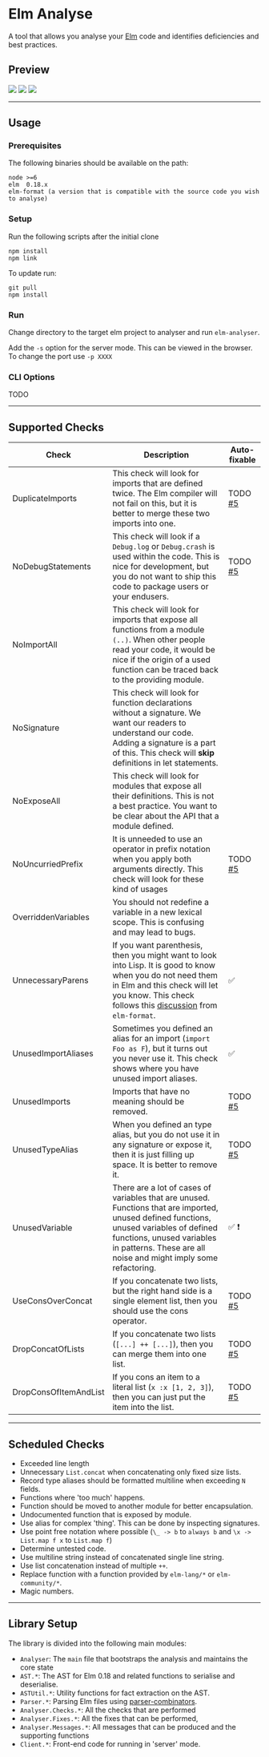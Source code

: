 # Elm Analyse

A tool that allows you analyse your [Elm](http://elm-lang.org/) code and identifies deficiencies and best practices.

## Preview

<img src="https://github.com/stil4m/elm-analyse/raw/master/images/dashboard.png">
<img src="https://github.com/stil4m/elm-analyse/raw/master/images/single-message.png">
<img src="https://github.com/stil4m/elm-analyse/raw/master/images/terminal-output.png">



---
## Usage

### Prerequisites

The following binaries should be available on the path:

```
node >=6
elm  0.18.x
elm-format (a version that is compatible with the source code you wish to analyse)
```

### Setup

Run the following scripts after the initial clone

```
npm install
npm link
```

To update run:

```
git pull
npm install
```

### Run

Change directory to the target elm project to analyser and run `elm-analyser`.

Add the `-s` option for the server mode. This can be viewed in the browser. To change the port use `-p XXXX`

### CLI Options

TODO

---

## Supported Checks

| Check         | Description   | Auto-fixable  |
| ------------- | ------------- | ------------- |
| DuplicateImports | This check will look for imports that are defined twice. The Elm compiler will not fail on this, but it is better to merge these two imports into one. | TODO [#5](https://github.com/stil4m/elm-analyse/issues/5) |
| NoDebugStatements|  This check will look if a `Debug.log` or `Debug.crash` is used within the code. This is nice for development, but you do not want to ship this code to package users or your endusers. | TODO [#5](https://github.com/stil4m/elm-analyse/issues/5) |
| NoImportAll | This check will look for imports that expose all functions from a module `(..)`. When other people read your code, it would be nice if the origin of a used function can be traced back to the providing module. |  |
| NoSignature | This check will look for function declarations without a signature. We want our readers to understand our code. Adding a signature is a part of this. This check will **skip** definitions in let statements. |  |
| NoExposeAll | This check will look for modules that expose all their definitions. This is not a best practice. You want to be clear about the API that a module defined. | |
| NoUncurriedPrefix | It is unneeded to use an operator in prefix notation when you apply both arguments directly. This check will look for these kind of usages | TODO [#5](https://github.com/stil4m/elm-analyse/issues/5) |
| OverriddenVariables | You should not redefine a variable in a new lexical scope. This is confusing and may lead to bugs. | |
| UnnecessaryParens | If you want parenthesis, then you might want to look into Lisp. It is good to know when you do not need them in Elm and this check will let you know. This check follows this [discussion](https://github.com/avh4/elm-format/issues/262) from `elm-format`. | :white_check_mark: |
| UnusedImportAliases | Sometimes you defined an alias for an import (`import Foo as F`), but it turns out you never use it. This check shows where you have unused import aliases. | :white_check_mark: |
| UnusedImports | Imports that have no meaning should be removed. | TODO [#5](https://github.com/stil4m/elm-analyse/issues/5) |
| UnusedTypeAlias | When you defined an type alias, but you do not use it in any signature or expose it, then it is just filling up space. It is better to remove it. | TODO [#5](https://github.com/stil4m/elm-analyse/issues/5) |
| UnusedVariable | There are a lot of cases of variables that are unused. Functions that are imported, unused defined functions, unused variables of defined functions, unused variables in patterns. These are all noise and might imply some refactoring. | :white_check_mark: :heavy_exclamation_mark: |
| UseConsOverConcat | If you concatenate two lists, but the right hand side is a single element list, then you should use the cons operator. | TODO [#5](https://github.com/stil4m/elm-analyse/issues/5) |
| DropConcatOfLists | If you concatenate two lists (`[...] ++ [...]`), then you can merge them into one list. | TODO [#5](https://github.com/stil4m/elm-analyse/issues/5) |
| DropConsOfItemAndList | If you cons an item to a literal list (`x :x [1, 2, 3]`), then you can just put the item into the list. | TODO [#5](https://github.com/stil4m/elm-analyse/issues/5) |
---

## Scheduled Checks

* Exceeded line length
* Unnecessary `List.concat` when concatenating only fixed size lists.
* Record type aliases should be formatted multiline when exceeding `N` fields.
* Functions where 'too much' happens.
* Function should be moved to another module for better encapsulation.
* Undocumented function that is exposed by module.
* Use alias for complex 'thing'. This can be done by inspecting signatures.
* Use point free notation where possible (`\_ -> b` to `always b` and `\x -> List.map f x` to `List.map f`)
* Determine untested code.
* Use multiline string instead of concatenated single line string.
* Use list concatenation instead of multiple `++`.
* Replace function with a function provided by `elm-lang/*` or `elm-community/*`.
* Magic numbers.

---

## Library Setup

The library is divided into the following main modules:

* `Analyser`: The `main` file that bootstraps the analysis and maintains the core state
* `AST.*`: The AST for Elm 0.18 and related functions to serialise and deserialise.
* `ASTUtil.*`: Utility functions for fact extraction on the AST.
* `Parser.*`: Parsing Elm files using [parser-combinators](https://github.com/elm-community/parser-combinators).
* `Analyser.Checks.*`: All the checks that are performed
* `Analyser.Fixes.*`: All the fixes that can be performed,
* `Analyser.Messages.*`: All messages that can be produced and the supporting functions
* `Client.*`: Front-end code for running in 'server' mode.

